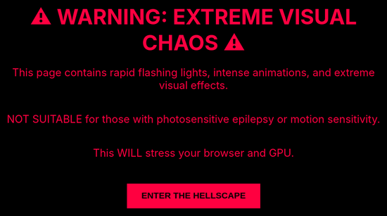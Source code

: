 <!DOCTYPE html>
<html lang="en">
<head>
  <meta charset="UTF-8">
  <meta name="viewport" content="width=device-width, initial-scale=1.0">
  <title>SYSTEM OVERLOAD // FRACTAL NIGHTMARE</title>
  <style>
    * {
      margin: 0;
      padding: 0;
      box-sizing: border-box;
    }

    body {
      background: #000;
      overflow: hidden;
      font-family: 'Courier New', monospace;
      cursor: none;
    }

    /* WARNING SCREEN */
    .warning {
      position: fixed;
      top: 0;
      left: 0;
      right: 0;
      bottom: 0;
      background: #000;
      color: #ff0040;
      display: flex;
      flex-direction: column;
      justify-content: center;
      align-items: center;
      z-index: 10000;
      font-size: 1.5rem;
      text-align: center;
      padding: 2rem;
    }

    .warning button {
      margin-top: 2rem;
      padding: 1rem 2rem;
      background: #ff0040;
      color: #000;
      border: none;
      font-size: 1.2rem;
      cursor: pointer;
      font-weight: bold;
      animation: pulse 0.5s infinite;
    }

    @keyframes pulse {
      0%, 100% { transform: scale(1); }
      50% { transform: scale(1.1); }
    }

    /* MAIN CHAOS CONTAINER */
    .chaos-container {
      position: fixed;
      top: 0;
      left: 0;
      width: 100%;
      height: 100%;
      display: none;
    }

    .chaos-container.active {
      display: block;
    }

    /* FRACTAL GRID */
    .fractal-grid {
      position: absolute;
      width: 200%;
      height: 200%;
      top: -50%;
      left: -50%;
      background-image: 
        repeating-linear-gradient(0deg, #ff00ff10 0, transparent 2px, transparent 4px, #00ffff10 6px),
        repeating-linear-gradient(90deg, #ffff0010 0, transparent 2px, transparent 4px, #ff00ff10 6px);
      animation: fractalShift 0.5s linear infinite;
      mix-blend-mode: screen;
    }

    @keyframes fractalShift {
      0% { transform: translate(0, 0) scale(1) rotate(0deg); }
      25% { transform: translate(-10px, 10px) scale(1.1) rotate(90deg); }
      50% { transform: translate(10px, -10px) scale(0.9) rotate(180deg); }
      75% { transform: translate(-5px, -5px) scale(1.05) rotate(270deg); }
      100% { transform: translate(0, 0) scale(1) rotate(360deg); }
    }

    /* GLITCH LAYERS */
    .glitch-layer {
      position: absolute;
      width: 100%;
      height: 100%;
      background: linear-gradient(45deg, 
        #ff0080, #00ff88, #8800ff, #ffff00, 
        #00ffff, #ff00ff, #88ff00, #ff8800);
      background-size: 400% 400%;
      opacity: 0.1;
      mix-blend-mode: color-dodge;
      animation: glitchWave 0.3s infinite, gradientShift 2s infinite;
    }

    .glitch-layer:nth-child(2) {
      animation-delay: 0.1s;
      animation-duration: 0.4s;
      mix-blend-mode: color-burn;
    }

    .glitch-layer:nth-child(3) {
      animation-delay: 0.2s;
      animation-duration: 0.2s;
      mix-blend-mode: difference;
    }

    @keyframes glitchWave {
      0% { transform: translateX(0) scaleX(1); filter: hue-rotate(0deg); }
      20% { transform: translateX(-5px) scaleX(1.1); filter: hue-rotate(90deg); }
      40% { transform: translateX(5px) scaleX(0.9); filter: hue-rotate(180deg); }
      60% { transform: translateX(-3px) scaleX(1.05); filter: hue-rotate(270deg); }
      80% { transform: translateX(3px) scaleX(0.95); filter: hue-rotate(360deg); }
      100% { transform: translateX(0) scaleX(1); filter: hue-rotate(0deg); }
    }

    @keyframes gradientShift {
      0% { background-position: 0% 0%; }
      50% { background-position: 100% 100%; }
      100% { background-position: 0% 0%; }
    }

    /* SCANLINES */
    .scanlines {
      position: absolute;
      width: 100%;
      height: 100%;
      background: repeating-linear-gradient(
        0deg,
        transparent,
        transparent 2px,
        rgba(255, 0, 255, 0.3) 2px,
        rgba(255, 0, 255, 0.3) 4px
      );
      animation: scanlineMove 0.1s linear infinite;
      pointer-events: none;
    }

    @keyframes scanlineMove {
      0% { transform: translateY(0); }
      100% { transform: translateY(4px); }
    }

    /* RANDOM SQUARES */
    .square-storm {
      position: absolute;
      width: 100%;
      height: 100%;
    }

    .chaos-square {
      position: absolute;
      border: 1px solid;
      animation: squareChaos 0.5s infinite alternate;
    }

    @keyframes squareChaos {
      0% {
        transform: rotate(0deg) scale(1);
        opacity: 1;
      }
      100% {
        transform: rotate(180deg) scale(0.5);
        opacity: 0.3;
      }
    }

    /* TEXT CHAOS */
    .text-hell {
      position: absolute;
      width: 100%;
      height: 100%;
      display: flex;
      flex-wrap: wrap;
      overflow: hidden;
    }

    .glitch-text {
      color: #00ff00;
      font-size: 10px;
      padding: 2px;
      animation: textGlitch 0.1s infinite;
      text-shadow: 
        2px 2px 0 #ff00ff,
        -2px -2px 0 #00ffff;
    }

    @keyframes textGlitch {
      0% { transform: skew(0deg, 0deg); }
      25% { transform: skew(5deg, -5deg); }
      50% { transform: skew(-5deg, 5deg); }
      75% { transform: skew(3deg, -3deg); }
      100% { transform: skew(0deg, 0deg); }
    }

    /* ROTATING NEON RINGS */
    .neon-ring {
      position: absolute;
      border: 2px solid;
      border-radius: 50%;
      animation: ringRotate 1s linear infinite;
    }

    @keyframes ringRotate {
      0% { transform: rotate(0deg) scale(1); }
      50% { transform: rotate(180deg) scale(1.5); }
      100% { transform: rotate(360deg) scale(1); }
    }

    /* STATIC NOISE */
    .static-noise {
      position: absolute;
      width: 100%;
      height: 100%;
      opacity: 0.05;
      animation: staticFlicker 0.05s infinite;
    }

    @keyframes staticFlicker {
      0% { opacity: 0.05; }
      50% { opacity: 0.1; }
      100% { opacity: 0.05; }
    }

    /* LIGHTNING BOLTS */
    .lightning {
      position: absolute;
      width: 2px;
      background: linear-gradient(to bottom, 
        transparent, #ffffff, #00ffff, #ffffff, transparent);
      animation: lightning 0.2s infinite;
      filter: blur(1px);
    }

    @keyframes lightning {
      0% { opacity: 0; transform: scaleY(0); }
      50% { opacity: 1; transform: scaleY(1); }
      100% { opacity: 0; transform: scaleY(0); }
    }

    /* CUSTOM CURSOR */
    .cursor-chaos {
      position: fixed;
      width: 30px;
      height: 30px;
      border: 2px solid #ff00ff;
      border-radius: 50%;
      pointer-events: none;
      z-index: 9999;
      animation: cursorPulse 0.5s infinite;
      filter: blur(0.5px);
    }

    @keyframes cursorPulse {
      0% { transform: scale(1); border-color: #ff00ff; }
      50% { transform: scale(1.5); border-color: #00ffff; }
      100% { transform: scale(1); border-color: #ffff00; }
    }

    /* PERFORMANCE COUNTER */
    .fps-counter {
      position: fixed;
      top: 10px;
      left: 10px;
      color: #00ff00;
      font-family: monospace;
      font-size: 16px;
      z-index: 9998;
      text-shadow: 0 0 10px #00ff00;
      background: rgba(0,0,0,0.5);
      padding: 5px 10px;
      border: 1px solid #00ff00;
    }

    /* MATRIX RAIN */
    .matrix-rain {
      position: absolute;
      color: #00ff00;
      font-size: 20px;
      animation: matrixFall linear infinite;
      text-shadow: 0 0 5px #00ff00;
    }

    @keyframes matrixFall {
      0% { transform: translateY(-100%); opacity: 1; }
      100% { transform: translateY(100vh); opacity: 0; }
    }

    /* PRISMATIC OVERLAY */
    .prismatic {
      position: absolute;
      width: 100%;
      height: 100%;
      background: conic-gradient(from 0deg at 50% 50%, 
        #ff0000, #ff8800, #ffff00, #00ff00, 
        #00ffff, #0000ff, #8800ff, #ff00ff, #ff0000);
      opacity: 0.05;
      animation: prismRotate 2s linear infinite;
      mix-blend-mode: color-dodge;
    }

    @keyframes prismRotate {
      0% { transform: rotate(0deg) scale(1); }
      100% { transform: rotate(360deg) scale(1.5); }
    }
  </style>
</head>
<body>
  <!-- WARNING SCREEN -->
  <div class="warning" id="warning">
    <h1>⚠️ WARNING: EXTREME VISUAL CHAOS ⚠️</h1>
    <p>This page contains rapid flashing lights, intense animations, and extreme visual effects.</p>
    <p>NOT SUITABLE for those with photosensitive epilepsy or motion sensitivity.</p>
    <p>This WILL stress your browser and GPU.</p>
    <button onclick="unleashChaos()">ENTER THE HELLSCAPE</button>
  </div>

  <!-- CHAOS CONTAINER -->
  <div class="chaos-container" id="chaos">
    <div class="fractal-grid"></div>
    <div class="glitch-layer"></div>
    <div class="glitch-layer"></div>
    <div class="glitch-layer"></div>
    <div class="scanlines"></div>
    <div class="prismatic"></div>
    <div class="square-storm" id="squares"></div>
    <div class="text-hell" id="textHell"></div>
    <div class="static-noise" id="static"></div>
    <div class="fps-counter">FPS: <span id="fps">0</span></div>
    <div class="cursor-chaos" id="cursor"></div>
  </div>

  <script>
    let chaosActive = false;
    let animationFrameId;

    function unleashChaos() {
      document.getElementById('warning').style.display = 'none';
      document.getElementById('chaos').classList.add('active');
      chaosActive = true;
      
      generateSquares();
      generateText();
      generateNeonRings();
      generateLightning();
      generateMatrixRain();
      generateStaticNoise();
      trackCursor();
      startFPSCounter();
      
      // Add keyboard triggered chaos
      document.addEventListener('keydown', (e) => {
        if (chaosActive) {
          triggerGlitchBurst();
        }
      });
    }

    function generateSquares() {
      const container = document.getElementById('squares');
      for (let i = 0; i < 50; i++) {
        const square = document.createElement('div');
        square.className = 'chaos-square';
        square.style.width = Math.random() * 100 + 'px';
        square.style.height = Math.random() * 100 + 'px';
        square.style.left = Math.random() * 100 + '%';
        square.style.top = Math.random() * 100 + '%';
        square.style.borderColor = `hsl(${Math.random() * 360}, 100%, 50%)`;
        square.style.animationDuration = (Math.random() * 0.5 + 0.1) + 's';
        square.style.animationDelay = Math.random() * 0.5 + 's';
        container.appendChild(square);
      }
    }

    function generateText() {
      const container = document.getElementById('textHell');
      const texts = ['ERROR', 'SYSTEM', 'OVERLOAD', '0x00FF', 'CORRUPT', 'NULL', 'VOID', '!!!', '###', '危険', 'FATAL'];
      
      for (let i = 0; i < 200; i++) {
        const text = document.createElement('span');
        text.className = 'glitch-text';
        text.textContent = texts[Math.floor(Math.random() * texts.length)];
        text.style.color = `hsl(${Math.random() * 360}, 100%, 50%)`;
        text.style.animationDuration = (Math.random() * 0.2 + 0.05) + 's';
        container.appendChild(text);
      }
    }

    function generateNeonRings() {
      for (let i = 0; i < 20; i++) {
        const ring = document.createElement('div');
        ring.className = 'neon-ring';
        const size = Math.random() * 300 + 50;
        ring.style.width = size + 'px';
        ring.style.height = size + 'px';
        ring.style.left = Math.random() * 100 + '%';
        ring.style.top = Math.random() * 100 + '%';
        ring.style.borderColor = `hsl(${Math.random() * 360}, 100%, 50%)`;
        ring.style.boxShadow = `0 0 20px hsl(${Math.random() * 360}, 100%, 50%)`;
        ring.style.animationDuration = (Math.random() * 2 + 0.5) + 's';
        document.getElementById('chaos').appendChild(ring);
      }
    }

    function generateLightning() {
      setInterval(() => {
        if (!chaosActive) return;
        
        const lightning = document.createElement('div');
        lightning.className = 'lightning';
        lightning.style.left = Math.random() * 100 + '%';
        lightning.style.height = Math.random() * 100 + '%';
        lightning.style.animationDuration = (Math.random() * 0.3 + 0.1) + 's';
        document.getElementById('chaos').appendChild(lightning);
        
        setTimeout(() => lightning.remove(), 300);
      }, 100);
    }

    function generateMatrixRain() {
      setInterval(() => {
        if (!chaosActive) return;
        
        const matrix = document.createElement('div');
        matrix.className = 'matrix-rain';
        matrix.textContent = String.fromCharCode(0x30A0 + Math.random() * 96);
        matrix.style.left = Math.random() * 100 + '%';
        matrix.style.animationDuration = (Math.random() * 3 + 1) + 's';
        document.getElementById('chaos').appendChild(matrix);
        
        setTimeout(() => matrix.remove(), 4000);
      }, 50);
    }

    function generateStaticNoise() {
      const canvas = document.createElement('canvas');
      canvas.width = window.innerWidth;
      canvas.height = window.innerHeight;
      const ctx = canvas.getContext('2d');
      
      function drawStatic() {
        if (!chaosActive) return;
        
        const imageData = ctx.createImageData(canvas.width, canvas.height);
        const data = imageData.data;
        
        for (let i = 0; i < data.length; i += 4) {
          const value = Math.random() * 255;
          data[i] = value;
          data[i + 1] = value;
          data[i + 2] = value;
          data[i + 3] = 255;
        }
        
        ctx.putImageData(imageData, 0, 0);
        document.getElementById('static').style.background = `url(${canvas.toDataURL()})`;
        
        requestAnimationFrame(drawStatic);
      }
      
      drawStatic();
    }

    function trackCursor() {
      const cursor = document.getElementById('cursor');
      document.addEventListener('mousemove', (e) => {
        cursor.style.left = e.clientX - 15 + 'px';
        cursor.style.top = e.clientY - 15 + 'px';
      });
    }

    function triggerGlitchBurst() {
      document.body.style.filter = `hue-rotate(${Math.random() * 360}deg) saturate(200%) contrast(200%)`;
      setTimeout(() => {
        document.body.style.filter = '';
      }, 100);
    }

    function startFPSCounter() {
      let lastTime = performance.now();
      let frames = 0;
      
      function updateFPS() {
        if (!chaosActive) return;
        
        frames++;
        const currentTime = performance.now();
        
        if (currentTime >= lastTime + 1000) {
          document.getElementById('fps').textContent = frames;
          frames = 0;
          lastTime = currentTime;
        }
        
        animationFrameId = requestAnimationFrame(updateFPS);
      }
      
      updateFPS();
    }

    // Emergency stop - press ESC key
    document.addEventListener('keydown', (e) => {
      if (e.key === 'Escape') {
        chaosActive = false;
        cancelAnimationFrame(animationFrameId);
        document.getElementById('chaos').innerHTML = '<div style="color: #00ff00; font-size: 2rem; text-align: center; margin-top: 50vh;">SYSTEM HALTED</div>';
      }
    });
  </script>
</body>
</html>